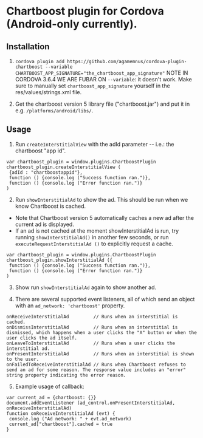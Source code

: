 Chartboost plugin for Cordova (Android-only currently).
================================================================

Installation
--------
1) ``cordova plugin add https://github.com/agamemnus/cordova-plugin-chartboost --variable CHARTBOOST_APP_SIGNATURE="the_chartboost_app_signature"``
NOTE IN CORDOVA 3.6.4 WE ARE FUBAR ON ``--variable``: it doesn't work. Make sure to manually set ``chartboost_app_signature`` yourself in the res/values/strings.xml file.

2) Get the chartboost version 5 library file ("chartboost.jar") and put it in e.g. ``/platforms/android/libs/``.


Usage
--------
1) Run ``createInterstitialView`` with the adId parameter -- i.e.: the chartboost "app id".

````
var chartboost_plugin = window.plugins.ChartboostPlugin
chartboost_plugin.createInterstitialView (
 {adId : "chartboostappid"},
 function () {console.log ("Success function ran.")},
 function () {console.log ("Error function ran.")}
)
````

2) Run ``showInterstitialAd`` to show the ad. This should be run when we know Chartboost is cached.
* Note that Chartboost version 5 automatically caches a new ad after the current ad is displayed.
* If an ad is not cached at the moment showInterstitialAd is run, try running ``showInterstitialAd()`` in another few seconds, or run ``executeRequestInterstitialAd ()`` to explicitly request a cache.
````
var chartboost_plugin = window.plugins.ChartboostPlugin
chartboost_plugin.showInterstitialAd ({
 function () {console.log ("Success function ran.")},
 function () {console.log ("Error function ran.")}
)
````

3) Show run ``showInterstitialAd`` again to show another ad.

4) There are several supported event listeners, all of which send an object with an ``ad_network: 'chartboost'`` property.
````
onReceiveInterstitialAd         // Runs when an interstitial is cached.
onDismissInterstitialAd         // Runs when an interstitial is dismissed, which happens when a user clicks the "X" button or when the user clicks the ad itself.
onLeaveToInterstitialAd         // Runs when a user clicks the interstitial ad.
onPresentInterstitialAd         // Runs when an interstitial is shown to the user.
onFailedToReceiveInterstitialAd // Runs when Chartboost refuses to send an ad for some reason. The response value includes an "error" string property indicating the error reason.
````

5) Example usage of callback:
````
var current_ad = {chartboost: {}}
document.addEventListener (ad_control.onPresentInterstitialAd, onReceiveInterstitialAd)
function onReceiveInterstitialAd (evt) {
 console.log ("Ad network: " + evt.ad_network)
 current_ad["chartboost"].cached = true
}
````
